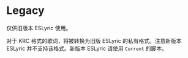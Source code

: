 # Legacy

仅供旧版本 ESLyric 使用。

对于 KRC 格式的歌词，将被转换为旧版 ESLyric 的私有格式。注意新版本 ESLyric 并不支持该格式。新版本 ESLyric 请使用 `Current` 的脚本。
